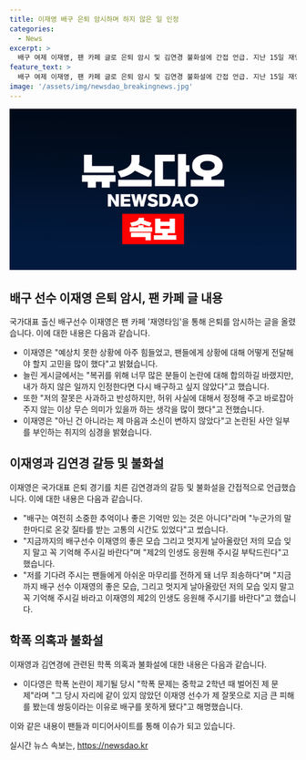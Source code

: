 ```yaml
---
title: 이재영 배구 은퇴 암시하며 하지 않은 일 인정
categories:
  - News
excerpt: >
  배구 여제 이재영, 팬 카페 글로 은퇴 암시 및 김연경 불화설에 간접 언급. 지난 15일 재영타임에서 예상치 못한 상황에 힘들었지만, 복귀를 원해도 합의되지 않는다면 다시 하고 싶지 않다며 힘들었다고 밝혔다. 국가대표 은퇴 경기를 친 김연경과의 갈등을 언급하며 고통의 시간도 있었다고 털어놨다. 또 무슨 의미가 있을까라며 일부를 부인하는 심경을 털어놨다. 함께 활약했던 쌍둥이 동생과의 학폭 논란에도 언급했다.
feature_text: >
  배구 여제 이재영, 팬 카페 글로 은퇴 암시 및 김연경 불화설에 간접 언급. 지난 15일 재영타임에서 예상치 못한 상황에 힘들었지만, 복귀를 원해도 합의되지 않는다면 다시 하고 싶지 않다며 힘들었다고 밝혔다. 국가대표 은퇴 경기를 친 김연경과의 갈등을 언급하며 고통의 시간도 있었다고 털어놨다. 또 무슨 의미가 있을까라며 일부를 부인하는 심경을 털어놨다. 함께 활약했던 쌍둥이 동생과의 학폭 논란에도 언급했다.
image: '/assets/img/newsdao_breakingnews.jpg'
---
```


<p><img src="/assets/img/newsdao_breakingnews.jpg" alt="implanttips 속보" /></p>

<h2 data-ke-size="size26">배구 선수 이재영 은퇴 암시, 팬 카페 글 내용</h2>

<p data-ke-size="size16">국가대표 출신 배구선수 이재영은 팬 카페 '재영타임'을 통해 은퇴를 암시하는 글을 올렸습니다. 이에 대한 내용은 다음과 같습니다.</p>

<ul>
    <li>이재영은 "예상치 못한 상황에 아주 힘들었고, 팬들에게 상황에 대해 어떻게 전달해야 할지 고민을 많이 했다"고 밝혔습니다.</li>
    <li>늘린 게시글에서는 "복귀를 위해 너무 많은 분들이 논란에 대해 합의하길 바랬지만, 내가 하지 않은 일까지 인정한다면 다시 배구하고 싶지 않았다"고 했습니다.</li>
    <li>또한 "저의 잘못은 사과하고 반성하지만, 허위 사실에 대해서 정정해 주고 바로잡아주지 않는 이상 무슨 의미가 있을까 하는 생각을 많이 했다"고 전했습니다.</li>
    <li>이재영은 "아닌 건 아니라는 제 마음과 소신이 변하지 않았다"고 논란된 사안 일부를 부인하는 취지의 심경을 밝혔습니다.</li>
</ul>

<h2 data-ke-size="size26">이재영과 김연경 갈등 및 불화설</h2>

<p data-ke-size="size16">이재영은 국가대표 은퇴 경기를 치른 김연경과의 갈등 및 불화설을 간접적으로 언급했습니다. 이에 대한 내용은 다음과 같습니다.</p>

<ul>
    <li>"배구는 여전히 소중한 추억이나 좋은 기억만 있는 것은 아니다"라며 "누군가의 말 한마디로 온갖 질타를 받는 고통의 시간도 있었다"고 썼습니다.</li>
    <li>"지금까지의 배구선수 이재영의 좋은 모습 그리고 멋지게 날아올랐던 저의 모습 잊지 말고 꼭 기억해 주시길 바란다"며 "제2의 인생도 응원해 주시길 부탁드린다"고 했습니다.</li>
    <li>"저를 기다려 주시는 팬들에게 아쉬운 마무리를 전하게 돼 너무 죄송하다"며 "지금까지 배구 선수 이재영의 좋은 모습, 그리고 멋지게 날아올랐던 저의 모습 잊지 말고 꼭 기억해 주시길 바라고 이재영의 제2의 인생도 응원해 주시기를 바란다"고 했습니다.</li>
</ul>

<h2 data-ke-size="size26">학폭 의혹과 불화설</h2>

<p data-ke-size="size16">이재영과 김연경에 관련된 학폭 의혹과 불화설에 대한 내용은 다음과 같습니다.</p>

<ul>
    <li>이다영은 학폭 논란이 제기될 당시 "학폭 문제는 중학교 2학년 때 벌어진 제 문제"라며 "그 당시 자리에 같이 있지 않았던 이재영 선수가 제 잘못으로 지금 큰 피해를 봤는데 쌍둥이라는 이유로 배구를 못하게 됐다"고 해명했습니다.</li>
</ul>

<p data-ke-size="size16">이와 같은 내용이 팬들과 미디어사이트를 통해 이슈가 되고 있습니다.</p>
실시간 뉴스 속보는, <a href="https://newsdao.kr" rel="dofollow">https://newsdao.kr</a>


